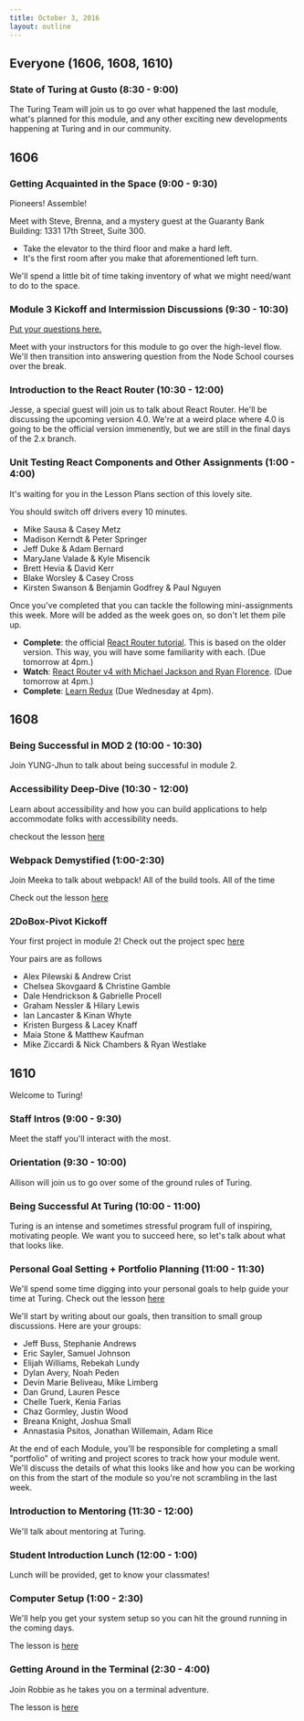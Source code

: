 ```yaml
---
title: October 3, 2016
layout: outline
---
```


## Everyone (1606, 1608, 1610)

### State of Turing at Gusto (8:30 - 9:00)

The Turing Team will join us to go over what happened the last module, what's planned for this module, and any other exciting new developments happening at Turing and in our community.

## 1606

### Getting Acquainted in the Space (9:00 - 9:30)

Pioneers! Assemble!

Meet with Steve, Brenna, and a mystery guest at the Guaranty Bank Building: 1331 17th Street, Suite 300.

- Take the elevator to the third floor and make a hard left.
- It's the first room after you make that aforementioned left turn.

We'll spend a little bit of time taking inventory of what we might need/want to do to the space.

### Module 3 Kickoff and Intermission Discussions (9:30 - 10:30)

[Put your questions here.](https://trello.com/b/rhTauPFA/1606-question-parking-lot)

Meet with your instructors for this module to go over the high-level flow. We'll then transition into answering question from the Node School courses over the break.

### Introduction to the React Router (10:30 - 12:00)

Jesse, a special guest will join us to talk about React Router. He'll be discussing the upcoming version 4.0. We're at a weird place where 4.0 is going to be the official version immenently, but we are still in the final days of the 2.x branch.

### Unit Testing React Components and Other Assignments (1:00 - 4:00)

It's waiting for you in the Lesson Plans section of this lovely site.

You should switch off drivers every 10 minutes.

* Mike Sausa & Casey Metz
* Madison Kerndt & Peter Springer
* Jeff Duke & Adam Bernard
* MaryJane Valade & Kyle Misencik
* Brett Hevia & David Kerr
* Blake Worsley & Casey Cross
* Kirsten Swanson & Benjamin Godfrey & Paul Nguyen

Once you've completed that you can tackle the following mini-assignments this week. More will be added as the week goes on, so don't let them pile up.

- **Complete**: the official [React Router tutorial](https://github.com/reactjs/react-router-tutorial/tree/master/lessons/01-setting-up). This is based on the older version. This way, you will have some familiarity with each. (Due tomorrow at 4pm.)
- **Watch**: [React Router v4 with Michael Jackson and Ryan Florence](https://www.youtube.com/watch?v=Vur2dAFZ4GE). (Due tomorrow at 4pm.)
- **Complete**: [Learn Redux](https://learnredux.com/) (Due Wednesday at 4pm).

## 1608

### Being Successful in MOD 2 (10:00 - 10:30)

Join YUNG-Jhun to talk about being successful in module 2.

### Accessibility Deep-Dive (10:30 - 12:00)

Learn about accessibility and how you can build applications to help accommodate folks with accessibility needs.

checkout the lesson [here](https://gist.github.com/joshuajhun/6820af270c4043949091693e2221ae48)

### Webpack Demystified (1:00-2:30)

Join Meeka to talk about webpack! All of the build tools. All of the time

Check out the lesson [here](http://frontend.turing.io/lessons/webpack-demystified.html)

### 2DoBox-Pivot Kickoff

Your first project in module 2!
Check out the project spec [here](http://frontend.turing.io/projects/2dobox-pivot.html)

Your pairs are as follows

* Alex Pilewski & Andrew Crist
* Chelsea Skovgaard & Christine Gamble
* Dale Hendrickson & Gabrielle Procell
* Graham Nessler & Hilary Lewis
* Ian Lancaster & Kinan Whyte
* Kristen Burgess & Lacey Knaff
* Maia Stone & Matthew Kaufman
* Mike Ziccardi & Nick Chambers & Ryan Westlake

## 1610

Welcome to Turing!

### Staff Intros (9:00 - 9:30)

Meet the staff you'll interact with the most.

### Orientation (9:30 - 10:00)

Allison will join us to go over some of the ground rules of Turing.

### Being Successful At Turing (10:00 - 11:00)

Turing is an intense and sometimes stressful program full of inspiring, motivating people. We want you to succeed here, so let's talk about what that looks like.

### Personal Goal Setting + Portfolio Planning (11:00 - 11:30)

We'll spend some time digging into your personal goals to help guide your time at Turing. Check out the lesson [here](http://frontend.turing.io/lessons/personal-goal-setting.html)

We'll start by writing about our goals, then transition to small group discussions. Here are your groups:

- Jeff Buss, Stephanie Andrews
- Eric Sayler, Samuel Johnson
- Elijah Williams, Rebekah Lundy
- Dylan Avery, Noah Peden
- Devin Marie Beliveau, Mike Limberg
- Dan Grund, Lauren Pesce
- Chelle Tuerk, Kenia Farias
- Chaz Gormley, Justin Wood
- Breana Knight, Joshua Small
- Annastasia Psitos, Jonathan Willemain, Adam Rice

At the end of each Module, you'll be responsible for completing a small "portfolio" of writing and project scores to track how your module went. We'll discuss the details of what this looks like and how you can be working on this from the start of the module so you're not scrambling in the last week.

### Introduction to Mentoring (11:30 - 12:00)

We'll talk about mentoring at Turing.

### Student Introduction Lunch (12:00 - 1:00)

Lunch will be provided, get to know your classmates!

### Computer Setup (1:00 - 2:30)

We'll help you get your system setup so you can hit the ground running in the coming days.

The lesson is [here](http://frontend.turing.io/lessons/computer-setup.html)

### Getting Around in the Terminal (2:30 - 4:00)

Join Robbie as he takes you on a terminal adventure.

The lesson is [here](http://frontend.turing.io/lessons/getting-around-in-the-terminal.html)
